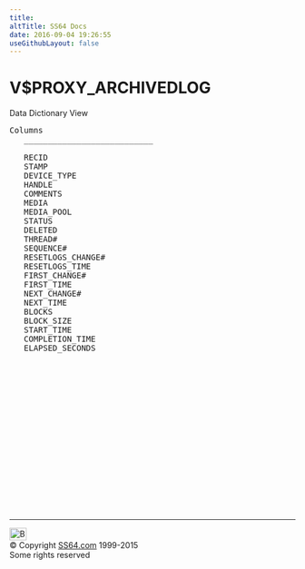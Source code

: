 ```yaml
---
title:
altTitle: SS64 Docs
date: 2016-09-04 19:26:55
useGithubLayout: false
---
```

<!-- #BeginLibraryItem "/Library/head_orav.lbi" --><!-- #EndLibraryItem --><h1>V$PROXY_ARCHIVEDLOG </h1>  
 <p> Data Dictionary View </p> 
 
<pre>Columns
   ___________________________
 
   RECID
   STAMP
   DEVICE_TYPE
   HANDLE
   COMMENTS
   MEDIA
   MEDIA_POOL
   STATUS
   DELETED
   THREAD#
   SEQUENCE#
   RESETLOGS_CHANGE#
   RESETLOGS_TIME
   FIRST_CHANGE#
   FIRST_TIME
   NEXT_CHANGE#
   NEXT_TIME
   BLOCKS
   BLOCK_SIZE
   START_TIME
   COMPLETION_TIME
   ELAPSED_SECONDS

</pre>
<p><b></b></p><!-- #BeginLibraryItem "/Library/foot_orad.lbi" --><p>
<!-- oracle-footer -->
<ins class="adsbygoogle" style="display:inline-block;width:300px;height:250px" data-ad-client="ca-pub-6140977852749469" data-ad-slot="4275490898"></ins>
<script>
(adsbygoogle = window.adsbygoogle || []).push({});
</script></p>
<hr>
<div id="bl" class="footer"><a href="V$PROXY_ARCHIVEDLOG.html#"><img src="../images/top.png" width="30" height="22" alt="Back to the Top"></a></div>
<div id="br" class="footer, tagline">© Copyright <a href="http://ss64.com/">SS64.com</a> 1999-2015<br>
Some rights reserved</div>
<!-- #EndLibraryItem -->


